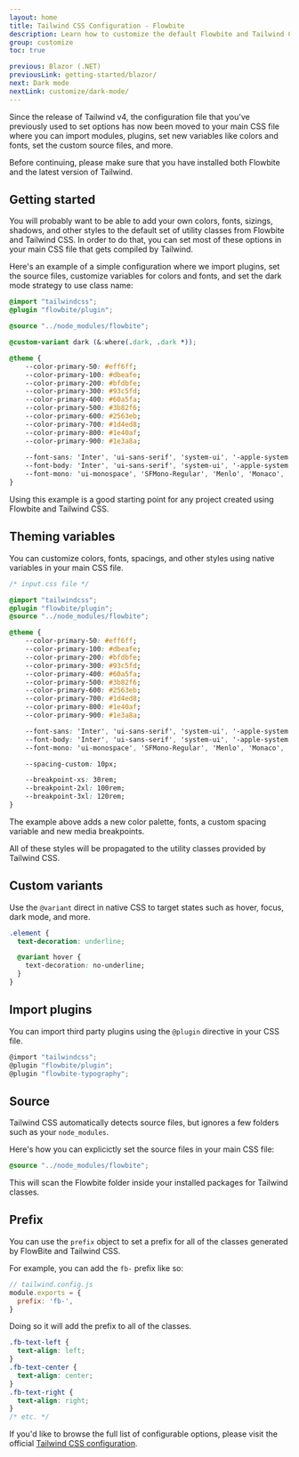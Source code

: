 ```yaml
---
layout: home
title: Tailwind CSS Configuration - Flowbite
description: Learn how to customize the default Flowbite and Tailwind CSS options and styles
group: customize
toc: true

previous: Blazor (.NET)
previousLink: getting-started/blazor/
next: Dark mode
nextLink: customize/dark-mode/
---
```


Since the release of Tailwind v4, the configuration file that you've previously used to set options has now been moved to your main CSS file where you can import modules, plugins, set new variables like colors and fonts, set the custom source files, and more.

Before continuing, please make sure that you have installed both Flowbite and the latest version of Tailwind.

## Getting started

You will probably want to be able to add your own colors, fonts, sizings, shadows, and other styles to the default set of utility classes from Flowbite and Tailwind CSS. In order to do that, you can set most of these options in your main CSS file that gets compiled by Tailwind.

Here's an example of a simple configuration where we import plugins, set the source files, customize variables for colors and fonts, and set the dark mode strategy to use class name:

```css
@import "tailwindcss";
@plugin "flowbite/plugin";

@source "../node_modules/flowbite";

@custom-variant dark (&:where(.dark, .dark *));

@theme {
    --color-primary-50: #eff6ff;
    --color-primary-100: #dbeafe;
    --color-primary-200: #bfdbfe;
    --color-primary-300: #93c5fd;
    --color-primary-400: #60a5fa;
    --color-primary-500: #3b82f6;
    --color-primary-600: #2563eb;
    --color-primary-700: #1d4ed8;
    --color-primary-800: #1e40af;
    --color-primary-900: #1e3a8a;
    
    --font-sans: 'Inter', 'ui-sans-serif', 'system-ui', '-apple-system', 'system-ui', 'Segoe UI', 'Roboto', 'Helvetica Neue', 'Arial', 'Noto Sans', 'sans-serif', 'Apple Color Emoji', 'Segoe UI Emoji', 'Segoe UI Symbol', 'Noto Color Emoji';
    --font-body: 'Inter', 'ui-sans-serif', 'system-ui', '-apple-system', 'system-ui', 'Segoe UI', 'Roboto', 'Helvetica Neue', 'Arial', 'Noto Sans', 'sans-serif', 'Apple Color Emoji', 'Segoe UI Emoji', 'Segoe UI Symbol', 'Noto Color Emoji';
    --font-mono: 'ui-monospace', 'SFMono-Regular', 'Menlo', 'Monaco', 'Consolas', 'Liberation Mono', 'Courier New', 'monospace';
}
```

Using this example is a good starting point for any project created using Flowbite and Tailwind CSS.

## Theming variables

You can customize colors, fonts, spacings, and other styles using native variables in your main CSS file.

```css
/* input.css file */

@import "tailwindcss";
@plugin "flowbite/plugin";
@source "../node_modules/flowbite";

@theme {
    --color-primary-50: #eff6ff;
    --color-primary-100: #dbeafe;
    --color-primary-200: #bfdbfe;
    --color-primary-300: #93c5fd;
    --color-primary-400: #60a5fa;
    --color-primary-500: #3b82f6;
    --color-primary-600: #2563eb;
    --color-primary-700: #1d4ed8;
    --color-primary-800: #1e40af;
    --color-primary-900: #1e3a8a;

    --font-sans: 'Inter', 'ui-sans-serif', 'system-ui', '-apple-system', 'system-ui', 'Segoe UI', 'Roboto', 'Helvetica Neue', 'Arial', 'Noto Sans', 'sans-serif', 'Apple Color Emoji', 'Segoe UI Emoji', 'Segoe UI Symbol', 'Noto Color Emoji';
    --font-body: 'Inter', 'ui-sans-serif', 'system-ui', '-apple-system', 'system-ui', 'Segoe UI', 'Roboto', 'Helvetica Neue', 'Arial', 'Noto Sans', 'sans-serif', 'Apple Color Emoji', 'Segoe UI Emoji', 'Segoe UI Symbol', 'Noto Color Emoji';
    --font-mono: 'ui-monospace', 'SFMono-Regular', 'Menlo', 'Monaco', 'Consolas', 'Liberation Mono', 'Courier New', 'monospace';

    --spacing-custom: 10px;

    --breakpoint-xs: 30rem;
    --breakpoint-2xl: 100rem;
    --breakpoint-3xl: 120rem;
}
```

The example above adds a new color palette, fonts, a custom spacing variable and new media breakpoints.

All of these styles will be propagated to the utility classes provided by Tailwind CSS.

## Custom variants

Use the `@variant` direct in native CSS to target states such as hover, focus, dark mode, and more.

```css
.element {
  text-decoration: underline;

  @variant hover {
    text-decoration: no-underline;
  }
}
```

## Import plugins

You can import third party plugins using the `@plugin` directive in your CSS file.

```javascript
@import "tailwindcss";
@plugin "flowbite/plugin";
@plugin "flowbite-typography";
```

## Source

Tailwind CSS automatically detects source files, but ignores a few folders such as your `node_modules`.

Here's how you can explicictly set the source files in your main CSS file:

```css
@source "../node_modules/flowbite";
```

This will scan the Flowbite folder inside your installed packages for Tailwind classes.

## Prefix

You can use the `prefix` object to set a prefix for all of the classes generated by FlowBite and Tailwind CSS.

For example, you can add the `fb-` prefix like so:

```javascript
// tailwind.config.js
module.exports = {
  prefix: 'fb-',
}
```

Doing so it will add the prefix to all of the classes.

```css
.fb-text-left {
  text-align: left;
}
.fb-text-center {
  text-align: center;
}
.fb-text-right {
  text-align: right;
}
/* etc. */
```

If you'd like to browse the full list of configurable options, please visit the official <a href="https://tailwindcss.com/docs/configuration" rel="nofollow">Tailwind CSS configuration</a>.